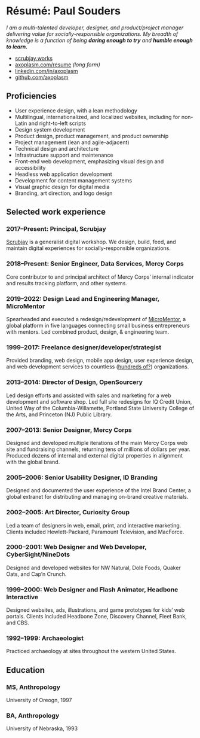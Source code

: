Résumé: Paul Souders 
====================

*I am a multi-talented developer, designer, and product/project manager delivering value for socially-responsible organizations. My breadth of knowledge is a function of being __daring enough to try__ and __humble enough to learn.__*

* [scrubjay.works](//scrubjay.works)
* [axoplasm.com/resume](//axoplasm.com/resume) *(long form)*
* [linkedin.com/in/axoplasm](//www.linkedin.com/in/axoplasm/)
* [github.com/axoplasm](//github.com/axoplasm/)


Proficiencies
-------------

- User experience design, with a lean methodology
- Multilingual, internationalized, and localized websites, including for non-Latin and right-to-left scripts
- Design system development
- Product design, product management, and product ownership
- Project management (lean and agile-adjacent)
- Technical design and architecture
- Infrastructure support and maintenance
- Front-end web development, emphasizing visual design and accessibility
- Headless web application development
- Development for content management systems
- Visual graphic design for digital media
- Branding, art direction, and logo design


Selected work experience
------------------------

### 2017–Present: __Principal, Scrubjay__

[Scrubjay](//scrubjay.works) is a generalist digital workshop. We design, build, feed, and maintain digital experiences for socially-responsible organizations. 

### 2018–Present: __Senior Engineer, Data Services, Mercy Corps__

 Core contributor to and principal architect of Mercy Corps’ internal indicator and results tracking platform, and other systems. 

### 2019–2022: __Design Lead and Engineering Manager, MicroMentor__

Spearheaded and executed a redesign/redevelopment of [MicroMentor](//micromentor.org), a global platform in five languages connecting small business entrepreneurs with mentors. Led combined product, design, & engineering team.

### 1999–2017: __Freelance designer/developer/strategist__

Provided branding, web design, mobile app design, user experience design, and web development services to countless ([hundreds of?](//github.com/axoplasm/axoplasm/blob/main/web-things.md)) organizations. 


### 2013–2014: __Director of Design, OpenSourcery__

Led design efforts and assisted with sales and marketing for a web development and software shop. Led full site redesigns for IQ Credit Union, United Way of the Columbia-Willamette, Portland State University College of the Arts, and Princeton (NJ) Public Library.

### 2007–2013: __Senior Designer, Mercy Corps__

Designed and developed multiple iterations of the main Mercy Corps web site and fundraising channels, returning tens of millions of dollars per year. Produced dozens of internal and external digital properties in alignment with the global brand.  

### 2005–2006: __Senior Usability Designer, ID Branding__

Designed and documented the user experience of the Intel Brand Center, a global extranet for distributing and managing on-brand creative materials.


### 2002–2005: __Art Director, Curiosity Group__

Led a team of designers in web, email, print, and interactive marketing. Clients included Hewlett-Packard, Paramount Television, and MacForce.


### 2000–2001: __Web Designer and Web Developer, CyberSight/NineDots__

Designed and developed websites for NW Natural, Dole Foods, Quaker Oats, and Cap’n Crunch. 


### 1999–2000: __Web Designer and Flash Animator, Headbone Interactive__

Designed websites, ads, illustrations, and game prototypes for kids‘ web portals. Clients included Headbone Zone, Discovery Channel, Fleet Bank, and CBS.


### 1992–1999: Archaeologist

Practiced archaeology at sites throughout the western United States.


Education
---------

### MS, Anthropology

University of Oreogn, 1997


### BA, Anthropology

University of Nebraska, 1993
